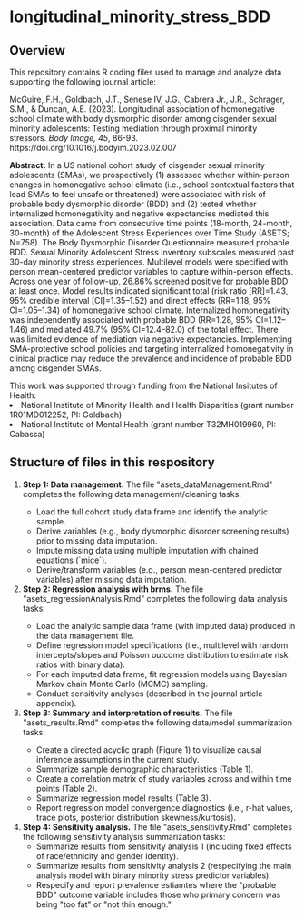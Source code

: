 # longitudinal_minority_stress_BDD
## Overview
<p>This repository contains R coding files used to manage and analyze data supporting the following journal article:</p>
<p>
McGuire, F.H., Goldbach, J.T., Senese IV, J.G., Cabrera Jr., J.R., Schrager, S.M., & Duncan, A.E. (2023). Longitudinal association of homonegative school climate with body dysmorphic disorder among cisgender sexual minority adolescents: Testing mediation through proximal minority stressors. <i>Body Image, 45</i>, 86-93. https://doi.org/10.1016/j.bodyim.2023.02.007
</p>
<p>
  <b>Abstract:</b> In a US national cohort study of cisgender sexual minority adolescents (SMAs), we prospectively (1) assessed whether within-person changes in homonegative school climate (i.e., school contextual factors that lead SMAs to feel unsafe or threatened) were associated with risk of probable body dysmorphic disorder (BDD) and (2) tested whether internalized homonegativity and negative expectancies mediated this association. Data came from consecutive time points (18-month, 24-month, 30-month) of the Adolescent Stress Experiences over Time Study (ASETS; N=758). The Body Dysmorphic Disorder Questionnaire measured probable BDD. Sexual Minority Adolescent Stress Inventory subscales measured past 30-day minority stress experiences. Multilevel models were specified with person mean-centered predictor variables to capture within-person effects. Across one year of follow-up, 26.86% screened positive for probable BDD at least once. Model results indicated significant total (risk ratio [RR]=1.43, 95% credible interval [CI]=1.35–1.52) and direct effects (RR=1.18, 95% CI=1.05–1.34) of homonegative school climate. Internalized homonegativity was independently associated with probable BDD (RR=1.28, 95% CI=1.12–1.46) and mediated 49.7% (95% CI=12.4–82.0) of the total effect. There was limited evidence of mediation via negative expectancies. Implementing SMA-protective school policies and targeting internalized homonegativity in clinical practice may reduce the prevalence and incidence of probable BDD among cisgender SMAs.
  </p>
This work was supported through funding from the National Insitutes of Health:
<li> National Institute of Minority Health and Health Disparities (grant number 1R01MD012252, PI: Goldbach)</li>
<li> National Institute of Mental Health (grant number T32MH019960, PI: Cabassa)</li>

## Structure of files in this respository
<ol>
  <li><b>Step 1: Data management.</b> The file "asets_dataManagement.Rmd" completes the following data management/cleaning tasks:</li>
  <ul>
    <li>Load the full cohort study data frame and identify the analytic sample.</li>
    <li>Derive variables (e.g., body dysmorphic disorder screening results) prior to missing data imputation.</li>
    <li>Impute missing data using multiple imputation with chained equations (`mice`).</li>
    <li>Derive/transform variables (e.g., person mean-centered predictor variables) after missing data imputation.</li>
  </ul>
  <li><b>Step 2: Regression analysis with brms.</b> The file "asets_regressionAnalysis.Rmd" completes the following data analysis tasks:</li>
  <ul>
    <li>Load the analytic sample data frame (with imputed data) produced in the data management file.</li>
    <li>Define regression model specifications (i.e., multilevel with random intercepts/slopes and Poisson outcome distribution to estimate risk ratios with binary data).</li>
    <li>For each imputed data frame, fit regression models using Bayesian Markov chain Monte Carlo (MCMC) sampling.</li>
    <li>Conduct sensitivity analyses (described in the journal article appendix).</li>
  </ul>
  <li><b>Step 3: Summary and interpretation of results.</b> The file "asets_results.Rmd" completes the following data/model summarization tasks:</li>
  <ul>
    <li>Create a directed acyclic graph (Figure 1) to visualize causal inference assumptions in the current study.</li>
    <li>Summarize sample demographic characteristics (Table 1).</li>
    <li>Create a correlation matrix of study variables across and within time points (Table 2).</li>
    <li>Summarize regression model results (Table 3).</li>
    <li>Report regression model convergence diagnostics (i.e., r-hat values, trace plots, posterior distribution skewness/kurtosis).
  </ul>
  <li><b>Step 4: Sensitivity analysis.</b> The file "asets_sensitivity.Rmd" completes the following sensitivity analysis summarization tasks:
  <ul>
    <li>Summarize results from sensitivity analysis 1 (including fixed effects of race/ethnicity and gender identity).</li>
    <li>Summarize results from sensitivity analysis 2 (respecifying the main analysis model with binary minority stress predictor variables).</li>
    <li>Respecify and report prevalence estiamtes where the "probable BDD" outcome variable includes those who primary concern was being "too fat" or "not thin enough."</li>
  </ul>
</ol>
